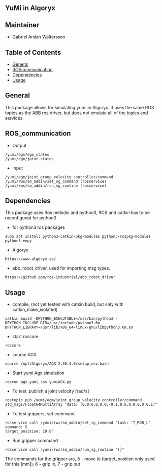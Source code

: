 ## YuMi in Algoryx 

## Maintainer 
* Gabriel Arslan Waltersson

## Table of Contents
* [General](#general)
* [ROScommunication](#ros_communication)
* [Dependencies](#dependencies)
* [Usage](#usage)

## General
This package allows for simulating yumi in Algoryx. It uses the same ROS topics as the ABB ros driver, but does not emulate all of the topics and services.

## ROS_communication

* Output 
```
/yumi/egm/egm_states
/yumi/egm/joint_states
```
* Input  
```
/yumi/egm/joint_group_velocity_controller/command
/yumi/rws/sm_addin/set_sg_command (rosservice)
/yumi/rws/sm_addin/run_sg_routine (rosservice)
```

## Dependencies
This package uses Ros melodic and python3, ROS and catkin has to be reconfigured for python3
* for pythpn3 ros packages 
```
sudo apt install python3-catkin-pkg-modules python3-rospkg-modules python3-empy
```

* Algoryx
```
https://www.algoryx.se/
```

* abb_robot_driver, used for importing msg types. 
```
https://github.com/ros-industrial/abb_robot_driver
```

## Usage
* compile, (not yet tested with catkin build, but only with catkin_make_isolated)
``` 
catkin build -DPYTHON_EXECUTABLE=/usr/bin/python3 -DPYTHON_INCLUDE_DIR=/usr/include/python3.6m -DPYTHON_LIBRARY=/usr/lib/x86_64-linux-gnu/libpython3.6m.so
``` 

* start roscore
``` 
roscore
``` 
* source AGX
``` 
source /opt/Algoryx/AGX-2.30.4.0/setup_env.bash
``` 
* Start yumi Agx simulation
``` 
rosrun agx_yumi_ros yumiAGX.py 
``` 

* To test, publish a joint velocity [rad/s]
``` 
rostopic pub /yumi/egm/joint_group_velocity_controller/command std_msgs/Float64MultiArray "data: [0,0,0,0,0,0,-0.1,0,0,0,0,0,0,0.1]"
``` 

* To test grippers, set command

``` 
rosservice call /yumi/rws/sm_addin/set_sg_command "task: 'T_ROB_L'
command: 5
target_position: 20.0" 
``` 
* Run gripper command
``` 
rosservice call /yumi/rws/sm_addin/run_sg_routine "{}" 
``` 
The commands for the gripper are, 5 - move to (target_position only used for this [mm]), 6 - grip in, 7 - grip out 